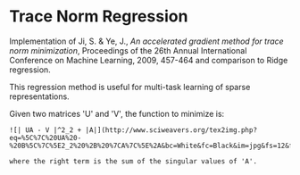 
Trace Norm Regression
==========================

Implementation of Ji, S. & Ye, J., _An accelerated gradient method for trace norm minimization_, Proceedings of the 26th Annual International Conference on Machine Learning, 2009, 457-464
and comparison to Ridge regression.

This regression method is useful for multi-task learning of sparse representations.

Given two matrices 'U' and 'V', the function to minimize is:
```mathjax
![| UA - V |^2_2 + |A|](http://www.sciweavers.org/tex2img.php?eq=%5C%7C%20UA%20-%20B%5C%7C%5E2_2%20%2B%20%7CA%7C%5E%2A&bc=White&fc=Black&im=jpg&fs=12&ff=arev&edit=0)

where the right term is the sum of the singular values of 'A'.

